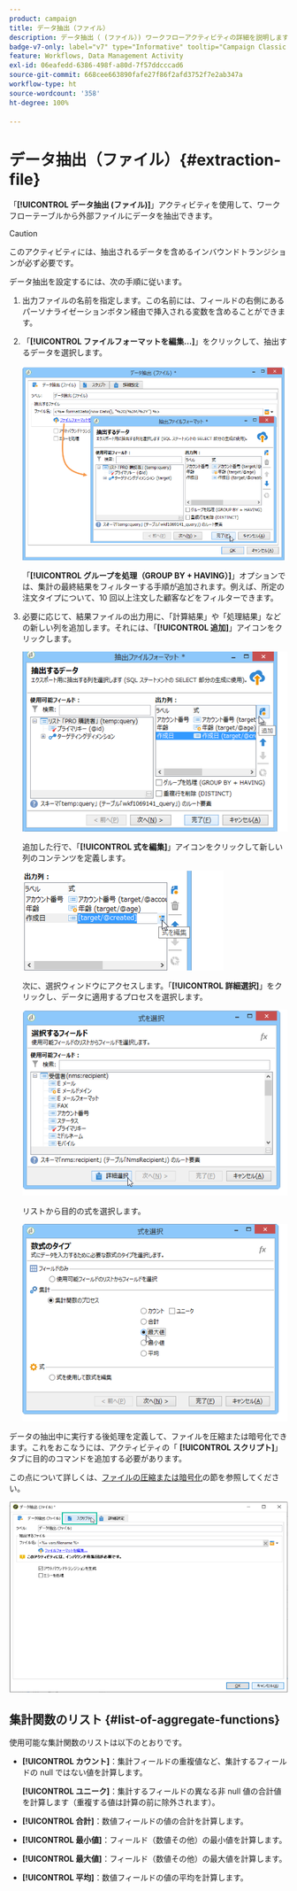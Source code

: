 ```yaml
---
product: campaign
title: データ抽出（ファイル）
description: データ抽出（ (ファイル）) ワークフローアクティビティの詳細を説明します
badge-v7-only: label="v7" type="Informative" tooltip="Campaign Classic v7 にのみ適用されます"
feature: Workflows, Data Management Activity
exl-id: 06eafedd-6386-498f-a80d-7f57ddcccad6
source-git-commit: 668cee663890fafe27f86f2afd3752f7e2ab347a
workflow-type: ht
source-wordcount: '358'
ht-degree: 100%

---
```


# データ抽出（ファイル）{#extraction-file}



「**[!UICONTROL データ抽出 (ファイル)]**」アクティビティを使用して、ワークフローテーブルから外部ファイルにデータを抽出できます。

>[!CAUTION]
>
>このアクティビティには、抽出されるデータを含めるインバウンドトランジションが必ず必要です。

データ抽出を設定するには、次の手順に従います。

1. 出力ファイルの名前を指定します。この名前には、フィールドの右側にあるパーソナライゼーションボタン経由で挿入される変数を含めることができます。
1. 「**[!UICONTROL ファイルフォーマットを編集...]**」をクリックして、抽出するデータを選択します。

   ![](assets/s_advuser_extract_file_param.png)

   「**[!UICONTROL グループを処理（GROUP BY + HAVING）]**」オプションでは、集計の最終結果をフィルターする手順が追加されます。例えば、所定の注文タイプについて、10 回以上注文した顧客などをフィルターできます。

1. 必要に応じて、結果ファイルの出力用に、「計算結果」や「処理結果」などの新しい列を追加します。それには、「**[!UICONTROL 追加]**」アイコンをクリックします。

   ![](assets/s_advuser_extract_file_add_col.png)

   追加した行で、「**[!UICONTROL 式を編集]**」アイコンをクリックして新しい列のコンテンツを定義します。

   ![](assets/s_advuser_extract_file_add_exp.png)

   次に、選択ウィンドウにアクセスします。「**[!UICONTROL 詳細選択]**」をクリックし、データに適用するプロセスを選択します。

   ![](assets/s_advuser_extract_file_advanced_selection.png)

   リストから目的の式を選択します。

   ![](assets/s_advuser_extract_file_agregate_values.png)

データの抽出中に実行する後処理を定義して、ファイルを圧縮または暗号化できます。これをおこなうには、アクティビティの「 **[!UICONTROL スクリプト]**」タブに目的のコマンドを追加する必要があります。

この点について詳しくは、[ファイルの圧縮または暗号化](../../platform/using/zip-encrypt.md)の節を参照してください。

![](assets/postprocessing_dataextraction.png)

## 集計関数のリスト {#list-of-aggregate-functions}

使用可能な集計関数のリストは以下のとおりです。

* **[!UICONTROL カウント]**：集計フィールドの重複値など、集計するフィールドの null ではない値を計算します。

  **[!UICONTROL ユニーク]**：集計するフィールドの異なる非 null 値の合計値を計算します（重複する値は計算の前に除外されます）。

* **[!UICONTROL 合計]**：数値フィールドの値の合計を計算します。
* **[!UICONTROL 最小値]**：フィールド（数値その他）の最小値を計算します。
* **[!UICONTROL 最大値]**：フィールド（数値その他）の最大値を計算します。
* **[!UICONTROL 平均]**：数値フィールドの値の平均を計算します。
